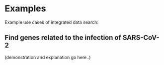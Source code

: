 # Examples

Example use cases of integrated data search:

## Find genes related to the infection of SARS-CoV-2

(demonstration and explanation go here..)

